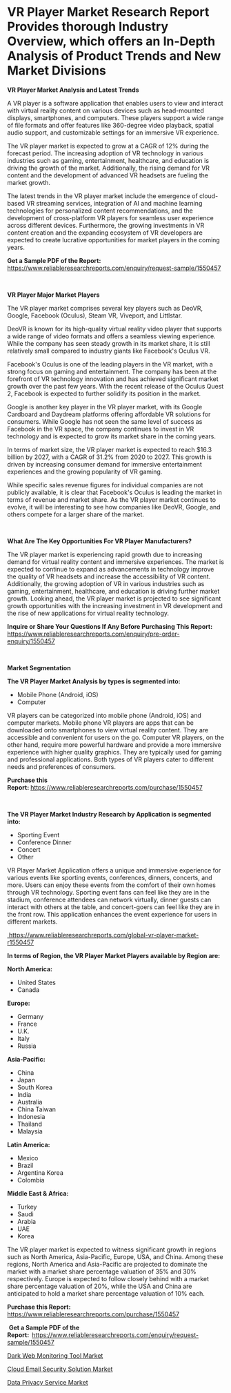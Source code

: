 <p><h1>VR Player Market Research Report Provides thorough Industry Overview, which offers an In-Depth Analysis of Product Trends and New Market Divisions</h1></p><p><strong>VR Player Market Analysis and Latest Trends</strong></p>
<p><p>A VR player is a software application that enables users to view and interact with virtual reality content on various devices such as head-mounted displays, smartphones, and computers. These players support a wide range of file formats and offer features like 360-degree video playback, spatial audio support, and customizable settings for an immersive VR experience.</p><p>The VR player market is expected to grow at a CAGR of 12% during the forecast period. The increasing adoption of VR technology in various industries such as gaming, entertainment, healthcare, and education is driving the growth of the market. Additionally, the rising demand for VR content and the development of advanced VR headsets are fueling the market growth.</p><p>The latest trends in the VR player market include the emergence of cloud-based VR streaming services, integration of AI and machine learning technologies for personalized content recommendations, and the development of cross-platform VR players for seamless user experience across different devices. Furthermore, the growing investments in VR content creation and the expanding ecosystem of VR developers are expected to create lucrative opportunities for market players in the coming years.</p></p>
<p><strong>Get a Sample PDF of the Report:&nbsp;</strong> <a href="https://www.reliableresearchreports.com/enquiry/request-sample/1550457">https://www.reliableresearchreports.com/enquiry/request-sample/1550457</a></p>
<p>&nbsp;</p>
<p><strong>VR Player Major Market Players</strong></p>
<p><p>The VR player market comprises several key players such as DeoVR, Google, Facebook (Oculus), Steam VR, Viveport, and Littlstar. </p><p>DeoVR is known for its high-quality virtual reality video player that supports a wide range of video formats and offers a seamless viewing experience. While the company has seen steady growth in its market share, it is still relatively small compared to industry giants like Facebook's Oculus VR. </p><p>Facebook's Oculus is one of the leading players in the VR market, with a strong focus on gaming and entertainment. The company has been at the forefront of VR technology innovation and has achieved significant market growth over the past few years. With the recent release of the Oculus Quest 2, Facebook is expected to further solidify its position in the market.</p><p>Google is another key player in the VR player market, with its Google Cardboard and Daydream platforms offering affordable VR solutions for consumers. While Google has not seen the same level of success as Facebook in the VR space, the company continues to invest in VR technology and is expected to grow its market share in the coming years.</p><p>In terms of market size, the VR player market is expected to reach $16.3 billion by 2027, with a CAGR of 31.2% from 2020 to 2027. This growth is driven by increasing consumer demand for immersive entertainment experiences and the growing popularity of VR gaming.</p><p>While specific sales revenue figures for individual companies are not publicly available, it is clear that Facebook's Oculus is leading the market in terms of revenue and market share. As the VR player market continues to evolve, it will be interesting to see how companies like DeoVR, Google, and others compete for a larger share of the market.</p></p>
<p>&nbsp;</p>
<p><strong>What Are The Key Opportunities For VR Player Manufacturers?</strong></p>
<p><p>The VR player market is experiencing rapid growth due to increasing demand for virtual reality content and immersive experiences. The market is expected to continue to expand as advancements in technology improve the quality of VR headsets and increase the accessibility of VR content. Additionally, the growing adoption of VR in various industries such as gaming, entertainment, healthcare, and education is driving further market growth. Looking ahead, the VR player market is projected to see significant growth opportunities with the increasing investment in VR development and the rise of new applications for virtual reality technology.</p></p>
<p><strong>Inquire or Share Your Questions If Any Before Purchasing This Report:</strong> <a href="https://www.reliableresearchreports.com/enquiry/pre-order-enquiry/1550457">https://www.reliableresearchreports.com/enquiry/pre-order-enquiry/1550457</a></p>
<p>&nbsp;</p>
<p><strong>Market Segmentation</strong></p>
<p><strong>The VR Player Market Analysis by types is segmented into:</strong></p>
<p><ul><li>Mobile Phone (Android, iOS)</li><li>Computer</li></ul></p>
<p><p>VR players can be categorized into mobile phone (Android, iOS) and computer markets. Mobile phone VR players are apps that can be downloaded onto smartphones to view virtual reality content. They are accessible and convenient for users on the go. Computer VR players, on the other hand, require more powerful hardware and provide a more immersive experience with higher quality graphics. They are typically used for gaming and professional applications. Both types of VR players cater to different needs and preferences of consumers.</p></p>
<p><strong>Purchase this Report:&nbsp;</strong><a href="https://www.reliableresearchreports.com/purchase/1550457">https://www.reliableresearchreports.com/purchase/1550457</a></p>
<p>&nbsp;</p>
<p><strong>The VR Player Market Industry Research by Application is segmented into:</strong></p>
<p><ul><li>Sporting Event</li><li>Conference Dinner</li><li>Concert</li><li>Other</li></ul></p>
<p><p>VR Player Market Application offers a unique and immersive experience for various events like sporting events, conferences, dinners, concerts, and more. Users can enjoy these events from the comfort of their own homes through VR technology. Sporting event fans can feel like they are in the stadium, conference attendees can network virtually, dinner guests can interact with others at the table, and concert-goers can feel like they are in the front row. This application enhances the event experience for users in different markets.</p></p>
<p><a href="https://www.reliableresearchreports.com/global-vr-player-market-r1550457">&nbsp;https://www.reliableresearchreports.com/global-vr-player-market-r1550457</a></p>
<p><strong>In terms of Region, the VR Player Market Players available by Region are:</strong></p>
<p>
    <p> <strong> North America: </strong>
        <ul>
            <li>United States</li>
            <li>Canada</li>
        </ul>
        </p> 
    <p> <strong> Europe: </strong>
        <ul>
            <li>Germany</li>
            <li>France</li>
            <li>U.K.</li>
            <li>Italy</li>
            <li>Russia</li>
        </ul>
        </p> 
    <p> <strong> Asia-Pacific: </strong>
        <ul>
            <li>China</li>
            <li>Japan</li>
            <li>South Korea</li>
            <li>India</li>
            <li>Australia</li>
            <li>China Taiwan</li>
            <li>Indonesia</li>
            <li>Thailand</li>
            <li>Malaysia</li>
        </ul>
        </p> 
    <p> <strong> Latin America: </strong>
        <ul>
            <li>Mexico</li>
            <li>Brazil</li>
            <li>Argentina Korea</li>
            <li>Colombia</li>
        </ul>
        </p> 
    <p> <strong> Middle East & Africa: </strong>
        <ul>
            <li>Turkey</li>
            <li>Saudi</li>
            <li>Arabia</li>
            <li>UAE</li>
            <li>Korea</li>
        </ul>
    </p>
    </p>
<p><p>The VR player market is expected to witness significant growth in regions such as North America, Asia-Pacific, Europe, USA, and China. Among these regions, North America and Asia-Pacific are projected to dominate the market with a market share percentage valuation of 35% and 30% respectively. Europe is expected to follow closely behind with a market share percentage valuation of 20%, while the USA and China are anticipated to hold a market share percentage valuation of 10% each.</p></p>
<p><strong>Purchase this Report: </strong><a href="https://www.reliableresearchreports.com/purchase/1550457">https://www.reliableresearchreports.com/purchase/1550457</a></p>
<p>&nbsp;<strong>Get a Sample PDF of the Report:&nbsp;&nbsp;</strong><a href="https://www.reliableresearchreports.com/enquiry/request-sample/1550457">https://www.reliableresearchreports.com/enquiry/request-sample/1550457</a></p>
<p><strong></strong></p>
<p><p><a href="https://github.com/jaidynmorantestelletmjzya/Market-Research-Report-List-2/blob/main/dark-web-monitoring-tool-market.md">Dark Web Monitoring Tool Market</a></p><p><a href="https://github.com/juniordelafrance/Market-Research-Report-List-3/blob/main/cloud-email-security-solution-market.md">Cloud Email Security Solution Market</a></p><p><a href="https://github.com/ruddyyedelwadw/Market-Research-Report-List-2/blob/main/data-privacy-service-market.md">Data Privacy Service Market</a></p></p>